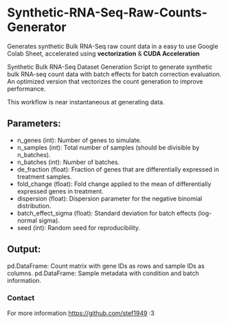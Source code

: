 # Synthetic-RNA-Seq-Raw-Counts-Generator
Generates synthetic Bulk RNA-Seq raw count data in a easy to use Google Colab Sheet, accelerated using **vectorization** & **CUDA Acceleration**

Synthetic Bulk RNA-Seq Dataset Generation
Script to generate synthetic bulk RNA-seq count data with batch effects for batch correction evaluation. An optimized version that vectorizes the count generation to improve performance.

This workflow is near instantaneous at generating data.

## Parameters:
- n_genes (int): Number of genes to simulate.
- n_samples (int): Total number of samples (should be divisible by n_batches).
- n_batches (int): Number of batches.
- de_fraction (float): Fraction of genes that are differentially expressed in treatment samples.
- fold_change (float): Fold change applied to the mean of differentially expressed genes in treatment.
- dispersion (float): Dispersion parameter for the negative binomial distribution.
- batch_effect_sigma (float): Standard deviation for batch effects (log-normal sigma).
- seed (int): Random seed for reproducibility.
## Output:
pd.DataFrame: Count matrix with gene IDs as rows and sample IDs as columns.
pd.DataFrame: Sample metadata with condition and batch information.
### Contact
For more information https://github.com/stef1949 :3
